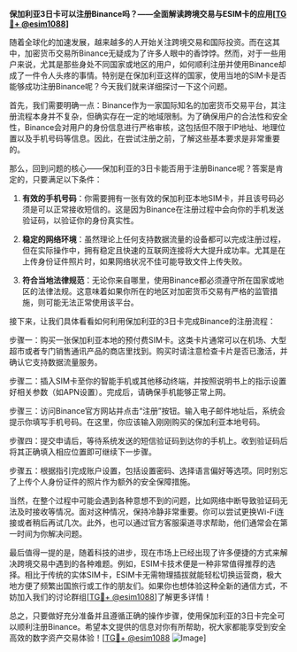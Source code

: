 **保加利亚3日卡可以注册Binance吗？——全面解读跨境交易与ESIM卡的应用[[TG💪+ @esim1088](https://t.me/s/esim1088)]**

随着全球化的加速发展，越来越多的人开始关注跨境交易和国际投资。而在这其中，加密货币交易所Binance无疑成为了许多人眼中的香饽饽。然而，对于一些用户来说，尤其是那些身处不同国家或地区的用户，如何顺利注册并使用Binance却成了一件令人头疼的事情。特别是在保加利亚这样的国家，使用当地的SIM卡是否能够成功注册Binance呢？今天我们就来详细探讨一下这个问题。

首先，我们需要明确一点：Binance作为一家国际知名的加密货币交易平台，其注册流程本身并不复杂，但确实存在一定的地域限制。为了确保用户的合法性和安全性，Binance会对用户的身份信息进行严格审核，这包括但不限于IP地址、地理位置以及手机号码等信息。因此，在尝试注册之前，了解这些基本要求是非常重要的。

那么，回到问题的核心——保加利亚的3日卡能否用于注册Binance呢？答案是肯定的，只要满足以下条件：

1. **有效的手机号码**：你需要拥有一张有效的保加利亚本地SIM卡，并且该号码必须是可以正常接收短信的。这是因为Binance在注册过程中会向你的手机发送验证码，以验证你的身份真实性。

2. **稳定的网络环境**：虽然理论上任何支持数据流量的设备都可以完成注册过程，但在实际操作中，拥有稳定且快速的互联网连接将大大提升成功率。尤其是在上传身份证件照片时，如果网络状况不佳可能导致文件上传失败。

3. **符合当地法律规范**：无论你来自哪里，使用Binance都必须遵守所在国家或地区的法律法规。这意味着如果你所在的地区对加密货币交易有严格的监管措施，则可能无法正常使用该平台。

接下来，让我们具体看看如何利用保加利亚的3日卡完成Binance的注册流程：

步骤一：购买一张保加利亚本地的预付费SIM卡。这类卡片通常可以在机场、大型超市或者专门销售通讯产品的商店里找到。购买时请注意检查卡片是否已激活，并确认它支持数据流量服务。

步骤二：插入SIM卡至你的智能手机或其他移动终端，并按照说明书上的指示设置好相关参数（如APN设置）。完成后，请确保手机能够正常上网。

步骤三：访问Binance官方网站并点击“注册”按钮。输入电子邮件地址后，系统会提示你填写手机号码。在这里，你应该输入刚刚购买的保加利亚本地号码。

步骤四：提交申请后，等待系统发送的短信验证码到达你的手机上。收到验证码后将其正确填入相应位置即可继续下一步骤。

步骤五：根据指引完成账户设置，包括设置密码、选择语言偏好等选项。同时别忘了上传个人身份证件的照片作为额外的安全保障措施。

当然，在整个过程中可能会遇到各种意想不到的问题，比如网络中断导致验证码无法及时接收等情况。面对这种情况，保持冷静非常重要。你可以尝试更换Wi-Fi连接或者稍后再试几次。此外，也可以通过官方客服渠道寻求帮助，他们通常会在第一时间为你解决问题。

最后值得一提的是，随着科技的进步，现在市场上已经出现了许多便捷的方式来解决跨境交易中遇到的各种难题。例如，ESIM卡技术便是一种非常值得推荐的选择。相比于传统的实体SIM卡，ESIM卡无需物理插拔就能轻松切换运营商，极大地方便了频繁出国旅行或工作的朋友们。如果你也想体验这种全新的通信方式，不妨加入我们的讨论群组[[TG💪+ @esim1088](https://t.me/s/esim1088)]了解更多详情！

总之，只要做好充分准备并且遵循正确的操作步骤，使用保加利亚的3日卡完全可以顺利注册Binance。希望本文提供的信息对你有所帮助，祝大家都能享受到安全高效的数字资产交易体验！[[TG💪+ @esim1088](https://t.me/s/esim1088) ![Image](https://i.postimg.cc/4NQfJmqS/Snipaste-2025-05-13-00-14-12.png)]
